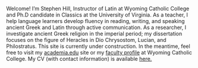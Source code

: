 Welcome! I’m Stephen Hill, Instructor of Latin at Wyoming Catholic College and Ph.D candidate in Classics at the University of Virginia. As a teacher, I help language learners develop fluency in reading, writing, and speaking ancient Greek and Latin through active communication. As a researcher, I investigate ancient Greek religion in the imperial period; my dissertation focuses on the figure of Heracles in Dio Chrysostom, Lucian, and Philostratus. This site is currently under construction. In the meantime, feel free to visit my <a href="https://virginia.academia.edu/RStephenHill" target="_blank">academia.edu</a> site or my <a href="https://wyomingcatholic.edu/person/stephen-hill/" target="_blank">faculty profile</a> at Wyoming Catholic College. My CV (with contact information) is available <a href="/R. Stephen Hill – CV 2021 07.pdf" target="_blank">here.</a>
